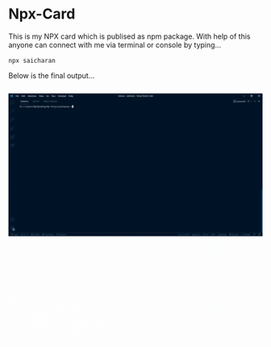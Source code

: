 # Npx-Card

This is my NPX card which is publised as npm package. With help of this anyone can connect with me via terminal or console by typing...

```
npx saicharan

```

Below is the final output...

<p align="center">
  <img src="screen.gif"  />
</p>
